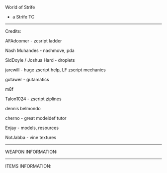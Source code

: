 World of Strife

- a Strife TC

-------------------------------------------
Credits:

AFAdoomer - zcsript ladder

Nash Muhandes - nashmove, pda

SidDoyle / Joshua Hard - droplets

jarewill - huge zscript help, LF zscript mechanics

gutawer - gutamatics

m8f

Talon1024 - zscript ziplines

dennis belmondo

cherno - great modeldef tutor

Enjay - models, resources

NotJabba - vine textures


-------------------------------------------

WEAPON INFORMATION:

-------------------------------------------
ITEMS INFORMATION:


